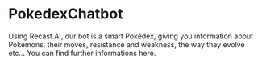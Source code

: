# PokedexChatbot
Using Recast.AI, our bot is a smart Pokédex, giving you information about Pokémons, their moves, resistance and weakness, the way they evolve etc… You can find further informations here.

